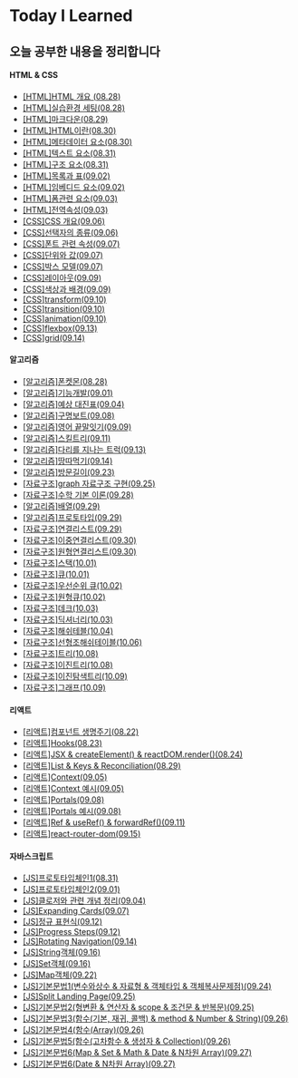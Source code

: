 # Today I Learned

## 오늘 공부한 내용을 정리합니다

#### HTML & CSS

- [[HTML]HTML 개요 (08.28)](./HTML&CSS/HTML개요.md)
- [[HTML]실습환경 세팅(08.28)](./HTML&CSS/실습환경세팅.md)
- [[HTML]마크다운(08.29)](./MarkDown/마크다운.md)
- [[HTML]HTML이란(08.30)](./HTML&CSS/HTML이란.md)
- [[HTML]메타데이터 요소(08.30)](./HTML&CSS/메타데이터요소.md)
- [[HTML]텍스트 요소(08.31)](./HTML&CSS/텍스트요소.md)
- [[HTML]구조 요소(08.31)](./HTML&CSS/구조요소.md)
- [[HTML]목록과 표(09.02)](./HTML&CSS/목록과표.md)
- [[HTML]임베디드 요소(09.02)](./HTML&CSS/임베디드요소.md)
- [[HTML]폼관련 요소(09.03)](./HTML&CSS/폼관련요소.md)
- [[HTML]전역속성(09.03)](./HTML&CSS/전역속성.md)
- [[CSS]CSS 개요(09.06)](./HTML&CSS/CSS개요.md)
- [[CSS]선택자의 종류(09.06)](./HTML&CSS/선택자의종류.md)
- [[CSS]폰트 관련 속성(09.07)](./HTML&CSS/폰트관련속성.md)
- [[CSS]단위와 값(09.07)](./HTML&CSS/단위와값.md)
- [[CSS]박스 모델(09.07)](./HTML&CSS/박스모델.md)
- [[CSS]레이아웃(09.09)](./HTML&CSS/레이아웃.md)
- [[CSS]색상과 배경(09.09)](./HTML&CSS/색상과배경.md)
- [[CSS]transform(09.10)](./HTML&CSS/transform.md)
- [[CSS]transition(09.10)](./HTML&CSS/transition.md)
- [[CSS]animation(09.10)](./HTML&CSS/animation.md)
- [[CSS]flexbox(09.13)](./HTML&CSS/flexbox.md)
- [[CSS]grid(09.14)](./HTML&CSS/grid.md)

#### 알고리즘

- [[알고리즘]폰켓몬(08.28)](https://dohpark.tistory.com/5)
- [[알고리즘]기능개발(09.01)](https://dohpark.tistory.com/8)
- [[알고리즘]예상 대진표(09.04)](./알고리즘/문제/예상대진표.md)
- [[알고리즘]구명보트(09.08)](https://dohpark.tistory.com/12)
- [[알고리즘]영어 끝말잇기(09.09)](https://dohpark.tistory.com/13)
- [[알고리즘]스킬트리(09.11)](https://dohpark.tistory.com/14)
- [[알고리즘]다리를 지나는 트럭(09.13)](https://dohpark.tistory.com/16)
- [[알고리즘]땅따먹기(09.14)](https://dohpark.tistory.com/17)
- [[알고리즘]방문길이(09.23)](https://dohpark.tistory.com/19)
- [[자료구조]graph 자료구조 구현(09.25)](https://dohpark.tistory.com/20)
- [[자료구조]수학 기본 이론(09.28)](./알고리즘/수학기본이론/math.md)
- [[알고리즘]배열(09.29)](./알고리즘/자료구조/선형자료구조/01배열/배열.md)
- [[알고리즘]프로토타입(09.29)](./알고리즘/자료구조/선형자료구조/02연결리스트/13프로토타입.md)
- [[자료구조]연결리스트(09.29)](./알고리즘/자료구조/선형자료구조/02연결리스트/14연결리스트.md)
- [[자료구조]이중연결리스트(09.30)](./알고리즘/자료구조/선형자료구조/02연결리스트/21이중연결리스트.md)
- [[자료구조]원형연결리스트(09.30)](./알고리즘/자료구조/선형자료구조/02연결리스트/25원형연결리스트.md)
- [[자료구조]스택(10.01)](./알고리즘/자료구조/선형자료구조/03스택/32스택.md)
- [[자료구조]큐(10.01)](./알고리즘/자료구조/선형자료구조/04큐/39큐.md)
- [[자료구조]우선순위 큐(10.02)](./알고리즘/자료구조/비선형자료구조/01큐/01우선순위큐.md)
- [[자료구조]원형큐(10.02)](./알고리즘/자료구조/비선형자료구조/01큐/05원형큐.md)
- [[자료구조]데크(10.03)](./알고리즘/자료구조/비선형자료구조/02데크/09데크.md)
- [[자료구조]딕셔너리(10.03)](./알고리즘/자료구조/비선형자료구조/03딕셔너리/19딕셔너리.md)
- [[자료구조]해쉬테블(10.04)](./알고리즘/자료구조/비선형자료구조/04해쉬테이블/22해쉬테이블.md)
- [[자료구조]선형조해쉬테이블(10.06)](./알고리즘/자료구조/비선형자료구조/04해쉬테이블/27선형조사법해쉬테이블.md)
- [[자료구조]트리(10.08)](./알고리즘/자료구조/비선형자료구조/05트리/41트리.md)
- [[자료구조]이진트리(10.08)](./알고리즘/자료구조/비선형자료구조/05트리/46이진트리.md)
- [[자료구조]이진탐색트리(10.09)](./알고리즘/자료구조/비선형자료구조/05트리/52이진트리.md)
- [[자료구조]그래프(10.09)](./알고리즘/자료구조/비선형자료구조/06그래프/56그래프.md)

#### 리액트

- [[리액트]컴포넌트 생명주기(08.22)](https://dohpark.tistory.com/2)
- [[리액트]Hooks(08.23)](https://dohpark.tistory.com/3)
- [[리액트]JSX & createElement() & reactDOM.render()(08.24)](https://dohpark.tistory.com/4)
- [[리액트]List & Keys & Reconciliation(08.29)](https://dohpark.tistory.com/6)
- [[리액트]Context(09.05)](https://dohpark.tistory.com/10)
- [[리액트]Context 예시(09.05)](./리액트/contextapipractice)
- [[리액트]Portals(09.08)](https://dohpark.tistory.com/11)
- [[리액트]Portals 예시(09.08)](./리액트/portal)
- [[리액트]Ref & useRef() & forwardRef()(09.11)](https://dohpark.tistory.com/15)
- [[리액트]react-router-dom(09.15)](https://dohpark.tistory.com/18)

#### 자바스크립트

- [[JS]프로토타입체인1(08.31)](https://dohpark.tistory.com/7)
- [[JS]프로토타입체인2(09.01)](./JavaScript/프로토타입체인.md)
- [[JS]클로저와 관련 개념 정리(09.04)](https://dohpark.tistory.com/9)
- [[JS]Expanding Cards(09.07)](https://github.com/dohpark/50days/tree/main/Day1)
- [[JS]정규 표현식(09.12)](./JavaScript/RegExp.md)
- [[JS]Progress Steps(09.12)](https://github.com/dohpark/50days/tree/main/Day2)
- [[JS]Rotating Navigation(09.14)](https://github.com/dohpark/50days/tree/main/Day3)
- [[JS]String객체(09.16)](./JavaScript/String.md)
- [[JS]Set객체(09.16)](./JavaScript/Set객체.md)
- [[JS]Map객체(09.22)](./JavaScript/Map객체.md)
- [[JS]기본문법1(변수와상수 & 자료형 & 객체타입 & 객체복사문제점)(09.24)](./알고리즘/기본문법/js문법1.md)
- [[JS]Split Landing Page(09.25)](https://github.com/dohpark/50days/tree/main/Day7)
- [[JS]기본문법2(형변환 & 연산자 & scope & 조건문 & 반복문)(09.25)](./알고리즘/기본문법/js문법2.md)
- [[JS]기본문법3(함수(기본, 재귀, 콜백) & method & Number & String)(09.26)](./알고리즘/기본문법/js문법3.md)
- [[JS]기본문법4(함수(Array)(09.26)](./알고리즘/기본문법/js문법4.md)
- [[JS]기본문법5(함수(고차함수 & 생성자 & Collection)(09.26)](./알고리즘/기본문법/js문법5.md)
- [[JS]기본문법6(Map & Set & Math & Date & N차원 Array)(09.27)](./알고리즘/기본문법/js문법6.md)
- [[JS]기본문법6(Date & N차원 Array)(09.27)](./알고리즘/기본문법/js문법7.md)
